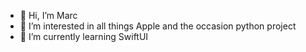 - 👋 Hi, I’m Marc
- 👀 I’m interested in all things Apple and the occasion python project
- 🌱 I’m currently learning SwiftUI



<!---
marcb90/marcb90 is a ✨ special ✨ repository because its `README.md` (this file) appears on your GitHub profile.
You can click the Preview link to take a look at your changes.
--->
